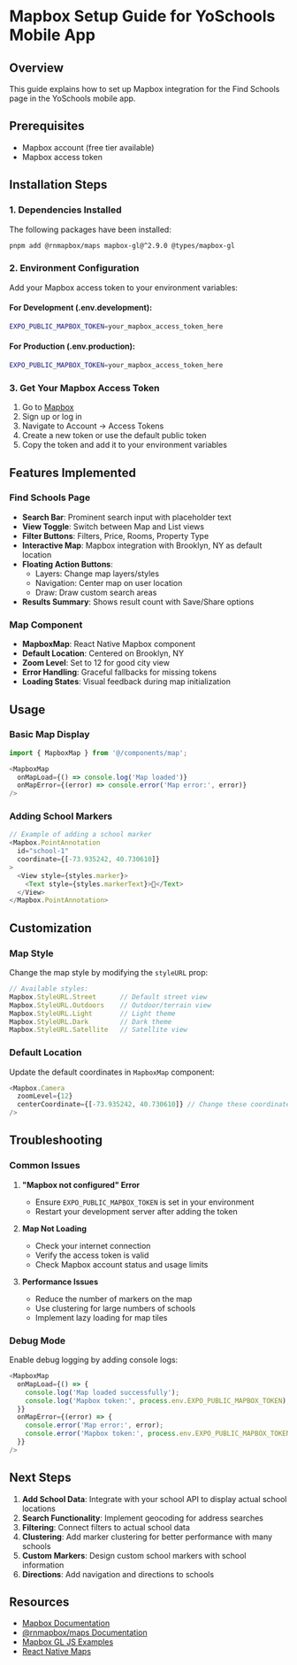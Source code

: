 # Mapbox Setup Guide for YoSchools Mobile App

## Overview
This guide explains how to set up Mapbox integration for the Find Schools page in the YoSchools mobile app.

## Prerequisites
- Mapbox account (free tier available)
- Mapbox access token

## Installation Steps

### 1. Dependencies Installed
The following packages have been installed:
```bash
pnpm add @rnmapbox/maps mapbox-gl@^2.9.0 @types/mapbox-gl
```

### 2. Environment Configuration
Add your Mapbox access token to your environment variables:

#### For Development (.env.development):
```bash
EXPO_PUBLIC_MAPBOX_TOKEN=your_mapbox_access_token_here
```

#### For Production (.env.production):
```bash
EXPO_PUBLIC_MAPBOX_TOKEN=your_mapbox_access_token_here
```

### 3. Get Your Mapbox Access Token
1. Go to [Mapbox](https://www.mapbox.com/)
2. Sign up or log in
3. Navigate to Account → Access Tokens
4. Create a new token or use the default public token
5. Copy the token and add it to your environment variables

## Features Implemented

### Find Schools Page
- **Search Bar**: Prominent search input with placeholder text
- **View Toggle**: Switch between Map and List views
- **Filter Buttons**: Filters, Price, Rooms, Property Type
- **Interactive Map**: Mapbox integration with Brooklyn, NY as default location
- **Floating Action Buttons**:
  - Layers: Change map layers/styles
  - Navigation: Center map on user location
  - Draw: Draw custom search areas
- **Results Summary**: Shows result count with Save/Share options

### Map Component
- **MapboxMap**: React Native Mapbox component
- **Default Location**: Centered on Brooklyn, NY
- **Zoom Level**: Set to 12 for good city view
- **Error Handling**: Graceful fallbacks for missing tokens
- **Loading States**: Visual feedback during map initialization

## Usage

### Basic Map Display
```typescript
import { MapboxMap } from '@/components/map';

<MapboxMap 
  onMapLoad={() => console.log('Map loaded')}
  onMapError={(error) => console.error('Map error:', error)}
/>
```

### Adding School Markers
```typescript
// Example of adding a school marker
<Mapbox.PointAnnotation
  id="school-1"
  coordinate={[-73.935242, 40.730610]}
>
  <View style={styles.marker}>
    <Text style={styles.markerText}>🏫</Text>
  </View>
</Mapbox.PointAnnotation>
```

## Customization

### Map Style
Change the map style by modifying the `styleURL` prop:
```typescript
// Available styles:
Mapbox.StyleURL.Street      // Default street view
Mapbox.StyleURL.Outdoors    // Outdoor/terrain view
Mapbox.StyleURL.Light       // Light theme
Mapbox.StyleURL.Dark        // Dark theme
Mapbox.StyleURL.Satellite   // Satellite view
```

### Default Location
Update the default coordinates in `MapboxMap` component:
```typescript
<Mapbox.Camera
  zoomLevel={12}
  centerCoordinate={[-73.935242, 40.730610]} // Change these coordinates
/>
```

## Troubleshooting

### Common Issues

1. **"Mapbox not configured" Error**
   - Ensure `EXPO_PUBLIC_MAPBOX_TOKEN` is set in your environment
   - Restart your development server after adding the token

2. **Map Not Loading**
   - Check your internet connection
   - Verify the access token is valid
   - Check Mapbox account status and usage limits

3. **Performance Issues**
   - Reduce the number of markers on the map
   - Use clustering for large numbers of schools
   - Implement lazy loading for map tiles

### Debug Mode
Enable debug logging by adding console logs:
```typescript
<MapboxMap 
  onMapLoad={() => {
    console.log('Map loaded successfully');
    console.log('Mapbox token:', process.env.EXPO_PUBLIC_MAPBOX_TOKEN);
  }}
  onMapError={(error) => {
    console.error('Map error:', error);
    console.error('Mapbox token:', process.env.EXPO_PUBLIC_MAPBOX_TOKEN);
  }}
/>
```

## Next Steps

1. **Add School Data**: Integrate with your school API to display actual school locations
2. **Search Functionality**: Implement geocoding for address searches
3. **Filtering**: Connect filters to actual school data
4. **Clustering**: Add marker clustering for better performance with many schools
5. **Custom Markers**: Design custom school markers with school information
6. **Directions**: Add navigation and directions to schools

## Resources

- [Mapbox Documentation](https://docs.mapbox.com/)
- [@rnmapbox/maps Documentation](https://github.com/rnmapbox/maps)
- [Mapbox GL JS Examples](https://docs.mapbox.com/mapbox-gl-js/examples/)
- [React Native Maps](https://github.com/react-native-maps/react-native-maps)
